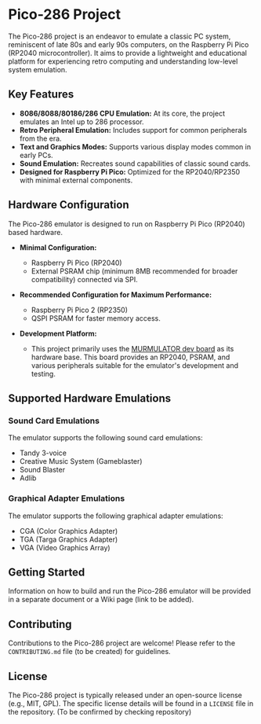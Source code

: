 # Pico-286 Project

The Pico-286 project is an endeavor to emulate a classic PC system, reminiscent of late 80s and early 90s computers, on the Raspberry Pi Pico (RP2040 microcontroller). It aims to provide a lightweight and educational platform for experiencing retro computing and understanding low-level system emulation.

## Key Features

*   **8086/8088/80186/286 CPU Emulation:** At its core, the project emulates an Intel up to 286 processor.
*   **Retro Peripheral Emulation:** Includes support for common peripherals from the era.
*   **Text and Graphics Modes:** Supports various display modes common in early PCs.
*   **Sound Emulation:** Recreates sound capabilities of classic sound cards.
*   **Designed for Raspberry Pi Pico:** Optimized for the RP2040/RP2350 with minimal external components.

## Hardware Configuration

The Pico-286 emulator is designed to run on Raspberry Pi Pico (RP2040) based hardware.

*   **Minimal Configuration:**
    *   Raspberry Pi Pico (RP2040)
    *   External PSRAM chip (minimum 8MB recommended for broader compatibility) connected via SPI.

*   **Recommended Configuration for Maximum Performance:**
    *   Raspberry Pi Pico 2 (RP2350)
    *   QSPI PSRAM for faster memory access.

*   **Development Platform:**
    *   This project primarily uses the [MURMULATOR dev board](https://murmulator.ru) as its hardware base. This board provides an RP2040, PSRAM, and various peripherals suitable for the emulator's development and testing.

## Supported Hardware Emulations

### Sound Card Emulations

The emulator supports the following sound card emulations:

*   Tandy 3-voice
*   Creative Music System (Gameblaster)
*   Sound Blaster
*   Adlib

### Graphical Adapter Emulations

The emulator supports the following graphical adapter emulations:

*   CGA (Color Graphics Adapter)
*   TGA (Targa Graphics Adapter)
*   VGA (Video Graphics Array)

## Getting Started

Information on how to build and run the Pico-286 emulator will be provided in a separate document or a Wiki page (link to be added).

## Contributing

Contributions to the Pico-286 project are welcome! Please refer to the `CONTRIBUTING.md` file (to be created) for guidelines.

## License

The Pico-286 project is typically released under an open-source license (e.g., MIT, GPL). The specific license details will be found in a `LICENSE` file in the repository. (To be confirmed by checking repository)
